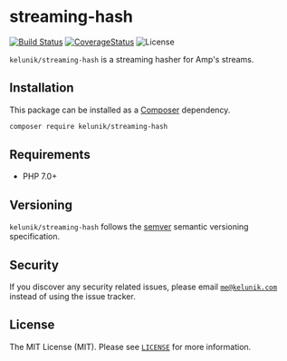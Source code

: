 # streaming-hash

[![Build Status](https://img.shields.io/travis/kelunik/streaming-hash/master.svg?style=flat-square)](https://travis-ci.org/kelunik/streaming-hash)
[![CoverageStatus](https://img.shields.io/coveralls/kelunik/streaming-hash/master.svg?style=flat-square)](https://coveralls.io/github/kelunik/streaming-hash?branch=master)
![License](https://img.shields.io/badge/license-MIT-blue.svg?style=flat-square)

`kelunik/streaming-hash` is a streaming hasher for Amp's streams.

## Installation

This package can be installed as a [Composer](https://getcomposer.org/) dependency.

```bash
composer require kelunik/streaming-hash
```

## Requirements

- PHP 7.0+

## Versioning

`kelunik/streaming-hash` follows the [semver](http://semver.org/) semantic versioning specification.

## Security

If you discover any security related issues, please email [`me@kelunik.com`](mailto:me@kelunik.com) instead of using the issue tracker.

## License

The MIT License (MIT). Please see [`LICENSE`](./LICENSE) for more information.
